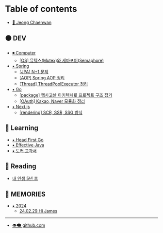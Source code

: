 # Table of contents

* [🔹 Jeong Chaehwan](README.md)

## ⚫ DEV

* [◾ Computer](dev/computer/README.md)
  * [\[OS\] 뮤텍스(Mutex)와 세마포어(Semaphore)](dev/computer/os-mutex-semaphore.md)
* [▪️ Spring](dev/spring/README.md)
  * [\[JPA\] N+1 문제](dev/spring/jpa-n+1.md)
  * [\[AOP\] Spring AOP 정리](dev/spring/aop-spring-aop.md)
  * [\[Thread\] ThreadPoolExecutor 정리](dev/spring/thread-threadpoolexecutor.md)
* [▪️ Go](dev/golang/README.md)
  * [\[package\] 헥사고날 아키텍처로 프로젝트 구조 잡기](dev/golang/package.md)
  * [\[OAuth\] Kakao, Naver 모듈화 정리](dev/golang/oauth-kakao-naver.md)
* [▪️ Next.js](dev/next.js/README.md)
  * [\[rendering\] SCR, SSR, SSG 방식](dev/next.js/rendering-scr-ssr-ssg.md)

## 🔘 Learning

* [▪️ Head First Go](learning/head-first-go.md)
* [▪️ Effective Java](learning/effective-java.md)
* [▪️ 도커 교과서](learning/docker-course-book.md)

## 🔳 Reading

* [내 인생 5년 후](reading/5.md)

## 🔲 MEMORIES

* [▪️ 2024](memories/2024/README.md)
  * [24.02.29 Hi James](memories/2024/24.02.29-hi-james.md)

***

* [👁️‍🗨️ github.com](https://github.com/funchcode)

